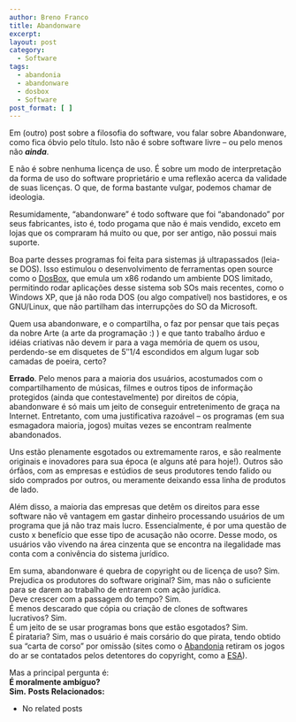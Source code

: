 ```yaml
---
author: Breno Franco
title: Abandonware
excerpt:
layout: post
category:
  - Software
tags:
  - abandonia
  - abandonware
  - dosbox
  - Software
post_format: [ ]
---
```

Em (outro) post sobre a filosofia do software, vou falar sobre Abandonware, como fica óbvio pelo título. Isto não é sobre software livre – ou pelo menos não ***ainda***.

E não é sobre nenhuma licença de uso. É sobre um modo de interpretação da forma de uso do software proprietário e uma reflexão acerca da validade de suas licenças. O que, de forma bastante vulgar, podemos chamar de ideologia.

Resumidamente, “abandonware” é todo software que foi “abandonado” por seus fabricantes, isto é, todo progama que não é mais vendido, exceto em lojas que os compraram há muito ou que, por ser antigo, não possui mais suporte.

Boa parte desses programas foi feita para sistemas já ultrapassados (leia-se DOS). Isso estimulou o desenvolvimento de ferramentas open source como o [DosBox][1], que emula um x86 rodando um ambiente DOS limitado, permitindo rodar aplicações desse sistema sob SOs mais recentes, como o Windows XP, que já não roda DOS (ou algo compatível) nos bastidores, e os GNU/Linux, que não partilham das interrupções do SO da Microsoft.

Quem usa abandonware, e o compartilha, o faz por pensar que tais peças da nobre Arte (a arte da programação :) ) e que tanto trabalho árduo e idéias criativas não devem ir para a vaga memória de quem os usou, perdendo-se em disquetes de 5″1/4 escondidos em algum lugar sob camadas de poeira, certo?

**Errado**. Pelo menos para a maioria dos usuários, acostumados com o compartilhamento de músicas, filmes e outros tipos de informação protegidos (ainda que contestavelmente) por direitos de cópia, abandonware é só mais um jeito de conseguir entretenimento de graça na Internet. Entretanto, com uma justificativa razoável – os programas (em sua esmagadora maioria, jogos) muitas vezes se encontram realmente abandonados.

Uns estão plenamente esgotados ou extremamente raros, e são realmente originais e inovadores para sua época (e alguns até para hoje!). Outros são órfãos, com as empresas e estúdios de seus produtores tendo falido ou sido comprados por outros, ou meramente deixando essa linha de produtos de lado.

Além disso, a maioria das empresas que detêm os direitos para esse software não vê vantagem em gastar dinheiro processando usuários de um programa que já não traz mais lucro. Essencialmente, é por uma questão de custo x benefício que esse tipo de acusação não ocorre. Desse modo, os usuários vão vivendo na área cinzenta que se encontra na ilegalidade mas conta com a conivência do sistema jurídico.

Em suma, abandonware é quebra de copyright ou de licença de uso? Sim.  
Prejudica os produtores do software original? Sim, mas não o suficiente para se darem ao trabalho de entrarem com ação jurídica.  
Deve crescer com a passagem do tempo? Sim.  
É menos descarado que cópia ou criação de clones de softwares lucrativos? Sim.  
É um jeito de se usar programas bons que estão esgotados? Sim.  
É pirataria? Sim, mas o usuário é mais corsário do que pirata, tendo obtido sua “carta de corso” por omissão (sites como o [Abandonia][2] retiram os jogos do ar se contatados pelos detentores do copyright, como a [ESA][3]).

Mas a principal pergunta é:  
**É moralmente ambíguo?  
Sim.** 
**Posts Relacionados:** 
*   No related posts












 [1]: http://dosbox.sourceforge.net/
 [2]: http://www.abandonia.com/index2.php
 [3]: http://www.theesa.com/





